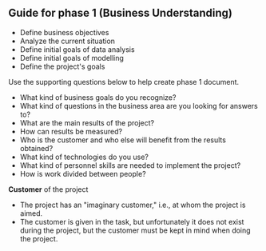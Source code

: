## Guide for phase 1 (Business Understanding)

- Define business objectives
- Analyze the current situation
- Define initial goals of data analysis 
- Define initial goals of modelling
- Define the project's goals


Use the supporting questions below to help create phase 1 document.

- What kind of business goals do you recognize?
- What kind of questions in the business area are you looking for answers to?
- What are the main results of the project?
- How can results be measured?
- Who is the customer and who else will benefit from the results obtained?
- What kind of technologies do you use?
- What kind of personnel skills are needed to implement the project?
- How is work divided between people?

**Customer** of the project

- The project has an "imaginary customer," i.e., at whom the project is aimed.
- The customer is given in the task, but unfortunately it does not exist during the project, but the customer must be kept in mind when doing the project.